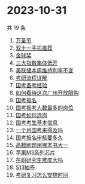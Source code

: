 # 2023-10-31

共 19 条

<!-- BEGIN -->
<!-- 最后更新时间 Tue Oct 31 2023 15:10:05 GMT+0800 (China Standard Time) -->

1. [万圣节](https://www.zhihu.com/search?q=万圣节)
1. [双十一手机推荐](https://www.zhihu.com/search?q=双十一手机推荐)
1. [金球奖](https://www.zhihu.com/search?q=金球奖)
1. [三大指数集体低开](https://www.zhihu.com/search?q=三大指数集体低开)
1. [美联储本周维持利率不变](https://www.zhihu.com/search?q=美联储本周维持利率不变)
1. [考研流程详解](https://www.zhihu.com/search?q=考研流程详解)
1. [国考备考经验](https://www.zhihu.com/search?q=国考备考经验)
1. [如何看待这次广州开放限购](https://www.zhihu.com/search?q=如何看待这次广州开放限购)
1. [国考报名](https://www.zhihu.com/search?q=国考报名)
1. [国考报考人数最多的岗位](https://www.zhihu.com/search?q=国考报考人数最多的岗位)
1. [国考如何选岗](https://www.zhihu.com/search?q=国考如何选岗)
1. [国考考生基本信息](https://www.zhihu.com/search?q=国考考生基本信息)
1. [一个月国考来得及吗](https://www.zhihu.com/search?q=一个月国考来得及吗)
1. [国考报名审核要多久](https://www.zhihu.com/search?q=国考报名审核要多久)
1. [高数刷题用哪本书大一](https://www.zhihu.com/search?q=高数刷题用哪本书大一)
1. [苹果M3系列芯片](https://www.zhihu.com/search?q=苹果M3系列芯片)
1. [在职研究生难度大吗](https://www.zhihu.com/search?q=在职研究生难度大吗)
1. [S13抽签](https://www.zhihu.com/search?q=S13抽签)
1. [考研复习怎么安排时间](https://www.zhihu.com/search?q=考研复习怎么安排时间)

<!-- END -->
